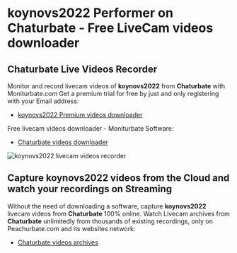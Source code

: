 # koynovs2022 Performer on Chaturbate - Free LiveCam videos downloader

## Chaturbate Live Videos Recorder

Monitor and record livecam videos of **koynovs2022** from **Chaturbate** with Moniturbate.com
Get a premium trial for free by just and only registering with your Email address:
* [koynovs2022 Premium videos downloader](https://moniturbate.com/request-demo-licence-key.html)

Free livecam videos downloader - Moniturbate Software:
* [Chaturbate videos downloader](https://moniturbate.com/moniturbate-download-software.html)

![koynovs2022 livecam videos recorder](https://peachurnet.com/templates/moniturbate-software.png)


## Capture koynovs2022 videos from the Cloud and watch your recordings on Streaming

Without the need of downloading a software, capture **koynovs2022** livecam videos from **Chaturbate** 100% online.
Watch Livecam archives from **Chaturbate** unlimitedly from thousands of existing recordings, only on Peachurbate.com and its websites network:
* [Chaturbate videos archives](https://peachurnet.com/)